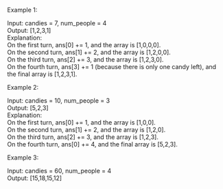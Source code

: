 Example 1:

Input: candies = 7, num_people = 4  
Output: [1,2,3,1]  
Explanation:  
On the first turn, ans[0] += 1, and the array is [1,0,0,0].  
On the second turn, ans[1] += 2, and the array is [1,2,0,0].  
On the third turn, ans[2] += 3, and the array is [1,2,3,0].  
On the fourth turn, ans[3] += 1 (because there is only one candy left), and the final array is [1,2,3,1].  

Example 2:

Input: candies = 10, num_people = 3  
Output: [5,2,3]  
Explanation:   
On the first turn, ans[0] += 1, and the array is [1,0,0].  
On the second turn, ans[1] += 2, and the array is [1,2,0].  
On the third turn, ans[2] += 3, and the array is [1,2,3].  
On the fourth turn, ans[0] += 4, and the final array is [5,2,3].  

Example 3:

Input: candies = 60, num_people = 4  
Output: [15,18,15,12]  